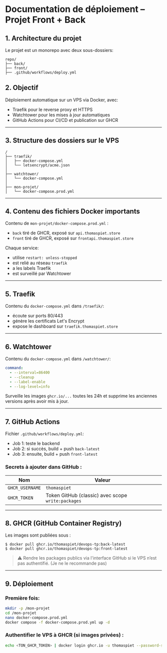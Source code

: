 # Documentation de déploiement – Projet Front + Back

## 1. Architecture du projet

Le projet est un monorepo avec deux sous-dossiers:

```
repo/
├── back/        
├── front/     
├── .github/workflows/deploy.yml
```

## 2. Objectif

Déploiement automatique sur un VPS via Docker, avec:

* Traefik pour le reverse proxy et HTTPS
* Watchtower pour les mises à jour automatiques
* GitHub Actions pour CI/CD et publication sur GHCR

---

## 3. Structure des dossiers sur le VPS

```
/
├── traefik/
│   ├── docker-compose.yml
│   └── letsencrypt/acme.json
│
├── watchtower/
│   └── docker-compose.yml
│
├── mon-projet/
│   └── docker-compose.prod.yml
```

---

## 4. Contenu des fichiers Docker importants

Contenu de `mon-projet/docker-compose.prod.yml` :



* `back` tiré de GHCR, exposé sur `api.thomaspiet.store`
* `front` tiré de GHCR, exposé sur `frontapi.thomaspiet.store`

Chaque service:

* utilise `restart: unless-stopped`
* est relié au réseau `traefik`
* a les labels Traefik
* est surveillé par Watchtower


---

## 5. Traefik

Contenu du `docker-compose.yml` dans `/traefik/`:

* écoute sur ports 80/443
* génère les certificats Let's Encrypt
* expose le dashboard sur `traefik.thomaspiet.store`

---

## 6. Watchtower

Contenu du `docker-compose.yml` dans `/watchtower/`:

```yaml
command:
  - --interval=86400
  - --cleanup
  - --label-enable
  - --log-level=info
```

Surveille les images `ghcr.io/...` toutes les 24h et supprime les anciennes versions après avoir mis à jour.

---

## 7. GitHub Actions

Fichier `.github/workflows/deploy.yml`:

* Job 1: teste le backend
* Job 2: si succès, build + push `back-latest`
* Job 3: ensuite, build + push `front-latest`

### Secrets à ajouter dans GitHub :

| Nom             | Valeur                                             |
| --------------- | -------------------------------------------------- |
| `GHCR_USERNAME` | `thomaspiet`                                       |
| `GHCR_TOKEN`    | Token GitHub (classic) avec scope `write:packages` |      

---

## 8. GHCR (GitHub Container Registry)

Les images sont publiées sous :

```
$ docker pull ghcr.io/thomaspiet/devops-tp:back-latest
$ docker pull ghcr.io/thomaspiet/devops-tp:front-latest
```

> ⚠️ Rendre les packages publics via l'interface GitHub si le VPS n’est pas authentifié. (Je ne le recommande pas) 

---

## 9. Déploiement

### Première fois:

```bash
mkdir -p /mon-projet
cd /mon-projet
nano docker-compose.prod.yml
docker compose -f docker-compose.prod.yml up -d
```

### Authentifier le VPS à GHCR (si images privées) :

```bash
echo <TON_GHCR_TOKEN> | docker login ghcr.io -u thomaspiet --password-stdin
```

